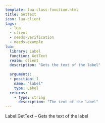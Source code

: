 ```yaml
---
template: lua-class-function.html
title: GetText
icon: lua-client
tags:
  - lua
  - client
  - needs-verification
  - needs-example
lua:
  library: Label
  function: GetText
  realm: client
  description: "Gets the text of the label"
  
  arguments:
  - position: 1
    name: "label"
    type: Label
  returns:
    - type: string
      description: "The text of the label"
---
```


<div class="lua__search__keywords">
Label:GetText &#x2013; Gets the text of the label
</div>
